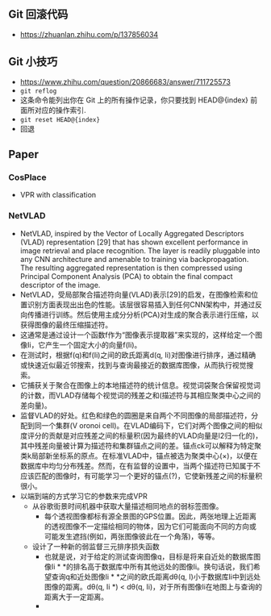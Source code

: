 ## Git 回滚代码
+ https://zhuanlan.zhihu.com/p/137856034

## Git 小技巧
+ https://www.zhihu.com/question/20866683/answer/711725573
+ ```git reflog```
+ 这条命令能列出你在 Git 上的所有操作记录，你只要找到 HEAD@{index} 前面所对应的操作索引.
+ ```git reset HEAD@{index}```
+ 回退

## Paper
### CosPlace
+ VPR with classification
### NetVLAD
+ NetVLAD, inspired by the Vector of Locally Aggregated Descriptors (VLAD) representation [29] that has shown excellent performance in image retrieval and place recognition. The layer is readily pluggable into any CNN architecture and amenable to training via backpropagation. The resulting aggregated representation is then compressed using Principal Component Analysis (PCA) to obtain the final compact descriptor of the image.
+ NetVLAD，受局部聚合描述符向量(VLAD)表示[29]的启发，在图像检索和位置识别方面表现出出色的性能。该层很容易插入到任何CNN架构中，并通过反向传播进行训练。然后使用主成分分析(PCA)对生成的聚合表示进行压缩，以获得图像的最终压缩描述符。
+ 这通常是通过设计一个函数f作为“图像表示提取器”来实现的，这样给定一个图像Ii，它产生一个固定大小的向量f(Ii)。
+ 在测试时，根据f(q)和f(Ii)之间的欧氏距离d(q, Ii)对图像进行排序，通过精确或快速近似最近邻搜索，找到与查询最接近的数据库图像，从而执行视觉搜索。
+ 它捕获关于聚合在图像上的本地描述符的统计信息。视觉词袋聚合保留视觉词的计数，而VLAD存储每个视觉词的残差之和(描述符与其相应聚类中心之间的差向量)。
+ 监督VLAD的好处。红色和绿色的圆圈是来自两个不同图像的局部描述符，分配到同一个集群(V oronoi cell)。在VLAD编码下，它们对两个图像之间的相似度评分的贡献是对应残差之间的标量积(因为最终的VLAD向量是l2归一化的)，其中残差向量被计算为描述符和集群锚点之间的差。锚点ck可以解释为特定聚类k局部新坐标系的原点。在标准VLAD中，锚点被选为聚类中心(×)，以便在数据库中均匀分布残差。然而，在有监督的设置中，当两个描述符已知属于不应该匹配的图像时，有可能学习一个更好的锚点(?)，它使新残差之间的标量积很小。
+ 以端到端的方式学习它的参数来完成VPR
  + 从谷歌街景时间机器中获取大量描述相同地点的弱标签图像。
    + 每个透视图像都标有源全景图的GPS位置。因此，两张地理上近距离的透视图像不一定描绘相同的物体，因为它们可能面向不同的方向或可能发生遮挡(例如，两张图像彼此在一个角落)，等等。
  + 设计了一种新的弱监督三元排序损失函数
    + 也就是说，对于给定的测试查询图像q，目标是将来自近处的数据库图像Ii * *的排名高于数据库中所有其他远处的图像Ii。换句话说，我们希望查询q和近处图像Ii * *之间的欧氏距离dθ(q, I)小于数据库Ii中到远处图像的距离。dθ(q, Ii *) < dθ(q, Ii)，对于所有图像Ii在地图上与查询的距离大于一定距离。
    + 